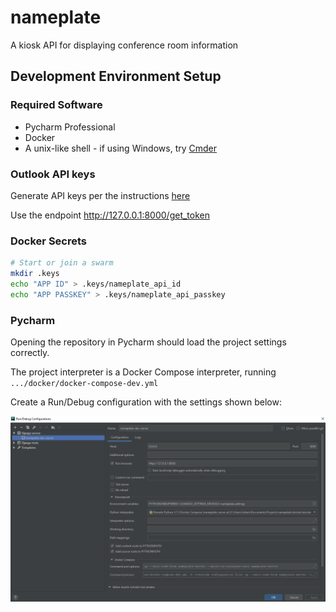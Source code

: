 # nameplate

A kiosk API for displaying conference room information

## Development Environment Setup

### Required Software

* Pycharm Professional
* Docker
* A unix-like shell - if using Windows, try [Cmder](https://cmder.net/)

### Outlook API keys

Generate API keys per the instructions [here](https://docs.microsoft.com/en-us/outlook/rest/python-tutorial)

Use the endpoint http://127.0.0.1:8000/get_token

### Docker Secrets

```bash
# Start or join a swarm
mkdir .keys
echo "APP ID" > .keys/nameplate_api_id
echo "APP PASSKEY" > .keys/nameplate_api_passkey
```

### Pycharm

Opening the repository in Pycharm should load the project settings correctly.

The project interpreter is a Docker Compose interpreter, running `.../docker/docker-compose-dev.yml`

Create a Run/Debug configuration with the settings shown below:

![Nameplate Server Config](docs/images/server-debug-config.png)
